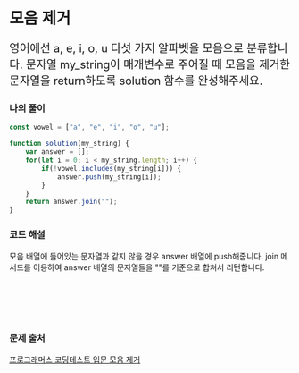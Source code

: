 # 모음 제거
<p style='font-size: 20px'>영어에선 a, e, i, o, u 다섯 가지 알파벳을 모음으로 분류합니다. 문자열 my_string이 매개변수로 주어질 때 모음을 제거한 문자열을 return하도록 solution 함수를 완성해주세요.</p>

### 나의 풀이

```javascript
const vowel = ["a", "e", "i", "o", "u"];

function solution(my_string) {
    var answer = [];
    for(let i = 0; i < my_string.length; i++) {
        if(!vowel.includes(my_string[i])) {
            answer.push(my_string[i]);
        } 
    }
    return answer.join("");
}
```

### 코드 해설

모음 배열에 들어있는 문자열과 같지 않을 경우 answer 배열에 push해줍니다.
join 메서드를 이용하여 answer 배열의 문자열들을 ""를 기준으로 합쳐서 리턴합니다.

<br />
<br />
<br />
<br />

### 문제 출처

<a href='https://school.programmers.co.kr/learn/courses/30/lessons/120849'>프로그래머스 코딩테스트 입문 모음 제거</a>